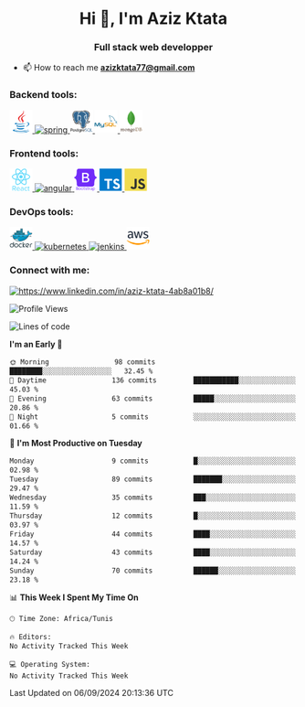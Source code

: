 

<h1 align="center">Hi 👋, I'm Aziz Ktata</h1>
<h3 align="center">Full stack web developper</h3>

- 📫 How to reach me **azizktata77@gmail.com**


<h3 align="left">Backend tools:</h3>
<a href="https://www.java.com" target="_blank" rel="noreferrer"> <img src="https://raw.githubusercontent.com/devicons/devicon/master/icons/java/java-original.svg" alt="java" width="40" height="40"/> </a>
<a href="https://spring.io/" target="_blank" rel="noreferrer"> <img src="https://www.vectorlogo.zone/logos/springio/springio-icon.svg" alt="spring" width="40" height="40"/> </a> 
<a href="https://www.postgresql.org" target="_blank" rel="noreferrer"> <img src="https://raw.githubusercontent.com/devicons/devicon/master/icons/postgresql/postgresql-original-wordmark.svg" alt="postgresql" width="40" height="40"/> </a>
<a href="https://www.mysql.com/" target="_blank" rel="noreferrer"> <img src="https://raw.githubusercontent.com/devicons/devicon/master/icons/mysql/mysql-original-wordmark.svg" alt="mysql" width="40" height="40"/> </a>
<a href="https://www.mongodb.com/" target="_blank" rel="noreferrer"> <img src="https://raw.githubusercontent.com/devicons/devicon/master/icons/mongodb/mongodb-original-wordmark.svg" alt="mongodb" width="40" height="40"/> </a>

<h3 align="left">Frontend tools:</h3>
    <a href="https://reactjs.org/" target="_blank" rel="noreferrer"> <img src="https://raw.githubusercontent.com/devicons/devicon/master/icons/react/react-original-wordmark.svg" alt="react" width="40" height="40"/> </a> 
    <a href="https://angular.io" target="_blank" rel="noreferrer"> <img src="https://angular.io/assets/images/logos/angular/angular.svg" alt="angular" width="40" height="40"/> </a> 
   <a href="https://getbootstrap.com" target="_blank" rel="noreferrer"> <img src="https://raw.githubusercontent.com/devicons/devicon/master/icons/bootstrap/bootstrap-plain-wordmark.svg" alt="bootstrap" width="40" height="40"/> </a>
    <a href="https://www.typescriptlang.org/" target="_blank" rel="noreferrer"> <img src="https://raw.githubusercontent.com/devicons/devicon/master/icons/typescript/typescript-original.svg" alt="typescript" width="40" height="40"/> </a> 
   <a href="https://developer.mozilla.org/en-US/docs/Web/JavaScript" target="_blank" rel="noreferrer"> <img src="https://raw.githubusercontent.com/devicons/devicon/master/icons/javascript/javascript-original.svg" alt="javascript" width="40" height="40"/> </a></p>
   
<h3 align="left">DevOps tools:</h3>
<p align="left">
    <a href="https://www.docker.com/" target="_blank" rel="noreferrer"> <img src="https://raw.githubusercontent.com/devicons/devicon/master/icons/docker/docker-original-wordmark.svg" alt="docker" width="40" height="40"/> </a>
    <a href="https://kubernetes.io" target="_blank" rel="noreferrer"> <img src="https://www.vectorlogo.zone/logos/kubernetes/kubernetes-icon.svg" alt="kubernetes" width="40" height="40"/> </a>  
    <a href="https://www.jenkins.io" target="_blank" rel="noreferrer"> <img src="https://www.vectorlogo.zone/logos/jenkins/jenkins-icon.svg" alt="jenkins" width="40" height="40"/> </a>
    <a href="https://aws.amazon.com" target="_blank" rel="noreferrer"> <img src="https://raw.githubusercontent.com/devicons/devicon/master/icons/amazonwebservices/amazonwebservices-original-wordmark.svg" alt="aws" width="40" height="40"/> </a>  

<h3 align="left">Connect with me:</h3>
<p align="left">
<a href="https://linkedin.com/in/https://www.linkedin.com/in/aziz-ktata-4ab8a01b8/" target="blank"><img align="center" src="https://raw.githubusercontent.com/rahuldkjain/github-profile-readme-generator/master/src/images/icons/Social/linked-in-alt.svg" alt="https://www.linkedin.com/in/aziz-ktata-4ab8a01b8/" height="30" width="40" /></a>
</p>

<!--START_SECTION:waka-->
![Profile Views](http://img.shields.io/badge/Profile%20Views-170-blue)

![Lines of code](https://img.shields.io/badge/From%20Hello%20World%20I%27ve%20Written-852.1%20thousand%20lines%20of%20code-blue)

**I'm an Early 🐤** 

```text
🌞 Morning                98 commits          ████████░░░░░░░░░░░░░░░░░   32.45 % 
🌆 Daytime                136 commits         ███████████░░░░░░░░░░░░░░   45.03 % 
🌃 Evening                63 commits          █████░░░░░░░░░░░░░░░░░░░░   20.86 % 
🌙 Night                  5 commits           ░░░░░░░░░░░░░░░░░░░░░░░░░   01.66 % 
```
📅 **I'm Most Productive on Tuesday** 

```text
Monday                   9 commits           █░░░░░░░░░░░░░░░░░░░░░░░░   02.98 % 
Tuesday                  89 commits          ███████░░░░░░░░░░░░░░░░░░   29.47 % 
Wednesday                35 commits          ███░░░░░░░░░░░░░░░░░░░░░░   11.59 % 
Thursday                 12 commits          █░░░░░░░░░░░░░░░░░░░░░░░░   03.97 % 
Friday                   44 commits          ████░░░░░░░░░░░░░░░░░░░░░   14.57 % 
Saturday                 43 commits          ████░░░░░░░░░░░░░░░░░░░░░   14.24 % 
Sunday                   70 commits          ██████░░░░░░░░░░░░░░░░░░░   23.18 % 
```


📊 **This Week I Spent My Time On** 

```text
🕑︎ Time Zone: Africa/Tunis

🔥 Editors: 
No Activity Tracked This Week

💻 Operating System: 
No Activity Tracked This Week
```


 Last Updated on 06/09/2024 20:13:36 UTC
<!--END_SECTION:waka-->
